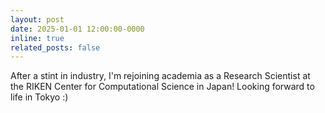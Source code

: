 ```yaml
---
layout: post
date: 2025-01-01 12:00:00-0000
inline: true
related_posts: false
---
```


After a stint in industry, I'm rejoining academia as a Research Scientist at the RIKEN Center for Computational Science in Japan! Looking forward to life in Tokyo :)
